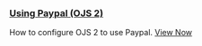 
### [Using Paypal (OJS 2)](/using-paypal-for-ojs-and-ocs/en/)

How to configure OJS 2 to use Paypal. [View Now](/using-paypal-for-ojs-and-ocs/en/)

